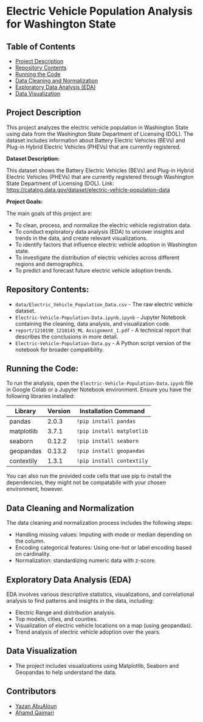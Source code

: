 # Electric Vehicle Population Analysis for Washington State
## Table of Contents

- [Project Description](#project-description)
- [Repository Contents](#repository-contents)
- [Running the Code](#running-the-code)
- [Data Cleaning and Normalization](#data-cleaning-and-normalization)
- [Exploratory Data Analysis (EDA)](#exploratory-data-analysis-eda)
- [Data Visualization](#data-visualization)


## Project Description

This project analyzes the electric vehicle population in Washington State using data from the Washington State Department of Licensing (DOL). The dataset includes information about Battery Electric Vehicles (BEVs) and Plug-in Hybrid Electric Vehicles (PHEVs) that are currently registered.

**Dataset Description:**

This dataset shows the Battery Electric Vehicles (BEVs) and Plug-in Hybrid Electric Vehicles (PHEVs) that are currently registered through Washington State Department of Licensing (DOL).
Link:  https://catalog.data.gov/dataset/electric-vehicle-population-data

**Project Goals:**

The main goals of this project are:

- To clean, process, and normalize the electric vehicle registration data.
- To conduct exploratory data analysis (EDA) to uncover insights and trends in the data, and create relevant visualizations.
- To identify factors that influence electric vehicle adoption in Washington state.
- To investigate the distribution of electric vehicles across different regions and demographics.
- To predict and forecast future electric vehicle adoption trends.

## Repository Contents:

- `data/Electric_Vehicle_Population_Data.csv` - The raw electric vehicle dataset.
- `Electric-Vehicle-Population-Data.ipynb.ipynb` - Jupyter Notebook containing the cleaning, data analysis, and visualization code.
- `report/1210190_1210145_ML Assignment_1.pdf` - A technical report that describes the conclusions in more detail.
- `Electric-Vehicle-Population-Data.py` - A Python script version of the notebook for broader compatibility.


## Running the Code:

To run the analysis, open the `Electric-Vehicle-Population-Data.ipynb` file in Google Colab or a Jupyter Notebook environment. Ensure you have the following libraries installed:

| Library       | Version     | Installation Command                             |
| ------------- | ---------- | ------------------------------------------------ |
| pandas        | 2.0.3      | `!pip install pandas`                     |
| matplotlib    | 3.7.1      | `!pip install matplotlib`                 |
| seaborn       | 0.12.2     | `!pip install seaborn`                    |
| geopandas     | 0.13.2     | `!pip install geopandas`                  |
| contextily    | 1.3.1     | `!pip install contextily`                  |

You can also run the provided code cells that use pip to install the dependencies, they might not be compatabile with your chosen environment, however.


## Data Cleaning and Normalization

The data cleaning and normalization process includes the following steps:

- Handling missing values: Imputing with mode or median depending on the column.
- Encoding categorical features: Using one-hot or label encoding based on cardinality.
- Normalization: standardizing numeric data with z-score.

## Exploratory Data Analysis (EDA)

EDA involves various descriptive statistics, visualizations, and correlational analysis to find patterns and insights in the data, including:

- Electric Range and distribution analysis.
- Top models, cities, and counties.
- Visualization of electric vehicle locations on a map (using geopandas).
- Trend analysis of electric vehicle adoption over the years.

## Data Visualization
- The project includes visualizations using Matplotlib, Seaborn and Geopandas to help understand the data.

## Contributors 

- [Yazan AbuAloun](https://github.com/yazan6546)
- [Ahamd Qaimari](https://github.com/ahmadq44)

